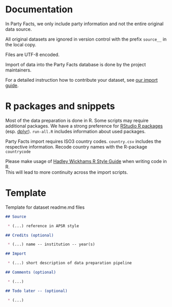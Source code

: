 # Documentation

In Party Facts, we only include party information and not the entire original data source.

All original datasets are ignored in version control with the prefix `source__` in the local copy.

Files are UTF-8 encoded.

Import of data into the Party Facts database is done by the project maintainers.

For a detailed instruction how to contribute your dataset, see [our import guide](https://github.com/hdigital/partyfacts/blob/master/import/import-guide.md).


# R packages and snippets

Most of the data preparation is done in R. Some scripts may require additional packages. We have a strong preference for [RStudio R packages](https://www.rstudio.com/products/rpackages/) (esp. [dplyr](https://github.com/hadley/dplyr)). `run-all.R` includes information about used packages.

Party Facts import requires ISO3 country codes. `country.csv` includes the respective information. Recode country names with the R-package `countrycode` 

Please make usage of [Hadley Wickhams R Style Guide](http://adv-r.had.co.nz/Style.html) when writing code in R.  
This will lead to more continuity across the import scripts.

# Template

Template for dataset readme.md files

```Markdown
## Source

 * (...) reference in APSR style

## Credits (optional)

 * (...) name -- institution -- year(s)

## Import

 * (...) short description of data preparation pipeline

## Comments (optional)

 * (...)

## Todo later -- (optional)

 * (...)
```
